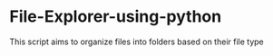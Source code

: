 # File-Explorer-using-python
This script aims to organize files into folders based on their file type
